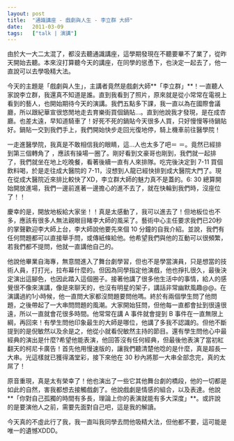 ```yaml
---
layout: post
title:  "通識講座 - 戲劇與人生 - 李立群 大師"
date:   2011-03-09
tags:   ["talk | 演講"]
---
```


由於大一大二太混了，都沒去聽通識講座，這學期發現在不聽要畢不了業了，從昨天開始去聽。本來沒打算聽今天的講座，在同學的慫恿下，也決定一起去了，他一直說可以去學吸精大法。

今天的主題是「戲劇與人生」，主講者竟然是戲劇大師**「李立群」**！一直聽人家說李立群，我還真不知道是誰。直到我看到了照片，原來就是從小常常在電視上看到的藝人，也開始期待今天的演講。我們五點多下課，我一直以為在國際會議廳，所以跟紀華宣很悠閒地走去育樂街買個鍋貼...。直到他說我才發現，是在成杏廳。也差太遠，早知道騎車了！好死不死的鍋貼今天很多人買，只好慢慢等待鍋貼好。鍋貼一交到我們手上，我們開始快步走回光復地停，騎上機車前往醫學院！

一走進醫學院，我真是不敢相信我的眼睛，這...人也太多了吧＝ ＝。竟然已經排到第三個轉角了 ，應該有操場一圈了。剛好看到文豪哥也剛到，我們就一起排了，我們就坐在地上吃晚餐，看著後續一直有人來排隊。吃完後決定到 7-11 買個飲料喝，於是走往成大醫院的 7-11，沒想到人龍已經快排到成大醫院大門了。現在從成大醫院近來排比較快了XD，李立群大師的魅力真不是蓋的。6: 30 總算開始開放進場，我們一邊前進著一邊擔心的進不去了，就在快輪到我們時，沒座位了！！

慶幸的是，開放地板給大家坐！！真是太感動了，我可以進去了！但地板位也不多，應該有很多人無法親眼目睹李大師的風采了。藝術中心主任要求我們已20秒的掌聲歡迎李大師上台，李大師說他要先來個 10 分鐘的自我介紹。並說，我們有任何問題都可以直接舉手問，或傳紙條給他。他希望我們與他的互動可以很頻繁，若我們都不提問，他就一直講他自己的。

他說他畢業自海專，無意間進入了舞台劇學習，但也不是學當演員，只是想當的技術人員，打打光，拉布幕什麼的。但因為同學指定他演戲，他也掙扎很久，最後決定演出這腳色，也因此踏入這個圈子。接著他講了很多他生活中的事情，給人的感覺很不像來演講，像是來聊天的，也沒有明星的架子，講話非常幽默風趣@@。在演講過約1小時候，他一直問大家都沒問題要問他嗎。終於有兩個學生問了他問題，之後帶起了一大串問問題的風潮。大家開始狂問，但他每一直都會扯到很遠很遠，所以一直就會花很多時間。他常常在講 A 事件就會提到 B 事件在一直無限上綱，再回來！有學生問他印象最生的大師是哪位，他講了多我不認識的。但他不斷提到的是倪敏然以及余是之，他從小就看倪敏然主持的節目。還有學生問他心中最經典的演出是什麼?希望他能表演，他回答沒有任何經典，但最後他表演了當初紅翻天的柯尼卡廣告！首先他用慢速版的，讓我們聽清楚他唸的是什麼，真是超長一大串。光這樣就已獲得滿堂彩，接下來他在 30 秒內將那一大串全部念完，真的太屌了！

原音重現，真是太有榮幸了！他也演出了一些它其他舞台劇的橋段，他的一切都是如此的自然，害我都想去接觸戲劇了。他說戲劇是情感的組合，以及表達。他說**「你對自己孤獨的時間有多長，理論上你的表演就能有多大深度」**。或許說的是要演他人之前，需要先面對自己吧，這是我的解讀。

今天真的不虛此行了我，我一直叫我同學去問他吸精大法，但他都不要，這可能是唯一的遺憾XDDD。
